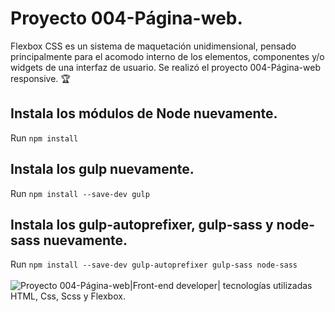 # Proyecto 004-Página-web.
Flexbox CSS es un sistema de maquetación unidimensional, pensado principalmente para el acomodo interno de los elementos, componentes y/o widgets de una interfaz de usuario. Se realizó el proyecto 004-Página-web responsive.  🏆 
## Instala los módulos de Node nuevamente.
Run `npm install`
## Instala los gulp nuevamente.
Run `npm install --save-dev gulp`
## Instala los gulp-autoprefixer, gulp-sass y node-sass nuevamente.
Run `npm install --save-dev gulp-autoprefixer gulp-sass node-sass `
<br><br>
<img src="img/pweb.png" alt="Proyecto 004-Página-web|Front-end developer| tecnologías utilizadas HTML, Css, Scss y Flexbox.">
